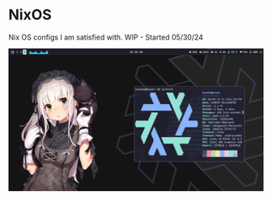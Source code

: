 # NixOS
Nix OS configs I am satisfied with.
WIP - Started 05/30/24

![Example Image](https://github.com/Kclamberth/NixOS/blob/main/assets/nix1.png)

